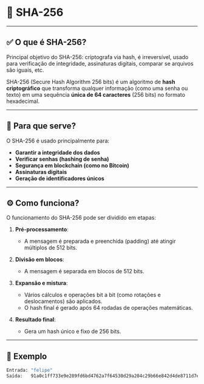 
# 🔐 SHA-256
---

## ✅ O que é SHA-256?

Principal objetivo do SHA-256: criptografa via hash, é irreversível, usado para verificação de integridade, assinaturas digitais, comparar se arquivos são iguais, etc.

SHA-256 (Secure Hash Algorithm 256 bits) é um algoritmo de **hash criptográfico** que transforma qualquer informação (como uma senha ou texto) em uma sequência **única de 64 caracteres** (256 bits) no formato hexadecimal.

---

## 🎯 Para que serve?

O SHA-256 é usado principalmente para:

- **Garantir a integridade dos dados**  
- **Verificar senhas (hashing de senha)**  
- **Segurança em blockchain (como no Bitcoin)**  
- **Assinaturas digitais**  
- **Geração de identificadores únicos**

---

## ⚙️ Como funciona?

O funcionamento do SHA-256 pode ser dividido em etapas:

1. **Pré-processamento**:
   - A mensagem é preparada e preenchida (padding) até atingir múltiplos de 512 bits.

2. **Divisão em blocos**:
   - A mensagem é separada em blocos de 512 bits.

3. **Expansão e mistura**:
   - Vários cálculos e operações bit a bit (como rotações e deslocamentos) são aplicados.
   - O hash final é gerado após 64 rodadas de operações matemáticas.

4. **Resultado final**:
   - Gera um hash único e fixo de 256 bits.

---

## 📌 Exemplo

```bash
Entrada: "felipe"
Saída:   91a0c1ff733e9e289fd6bd4762a7f64530d29a204c29b66e842d4de8711d7eb9
